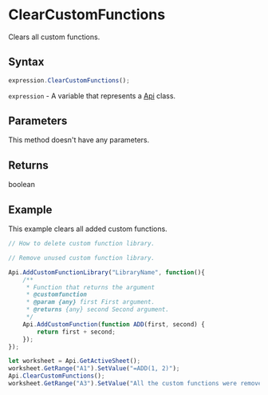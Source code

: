 # ClearCustomFunctions

Clears all custom functions.

## Syntax

```javascript
expression.ClearCustomFunctions();
```

`expression` - A variable that represents a [Api](../Api.md) class.

## Parameters

This method doesn't have any parameters.

## Returns

boolean

## Example

This example clears all added custom functions.

```javascript editor-xlsx
// How to delete custom function library.

// Remove unused custom function library.

Api.AddCustomFunctionLibrary("LibraryName", function(){
    /**
     * Function that returns the argument
     * @customfunction
     * @param {any} first First argument.
     * @returns {any} second Second argument.
     */
    Api.AddCustomFunction(function ADD(first, second) {
        return first + second;
    });
});

let worksheet = Api.GetActiveSheet();
worksheet.GetRange("A1").SetValue("=ADD(1, 2)");
Api.ClearCustomFunctions();
worksheet.GetRange("A3").SetValue("All the custom functions were removed.");

```
